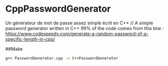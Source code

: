 # CppPasswordGenerator
Un générateur de mot de passe assez simple écrit en C++ // A simple password generator written in C++
99% of the code comes from this btw : https://www.codespeedy.com/generate-a-random-password-of-a-specific-length-in-cpp/

##Make 
```bash
g++ PasswordGenerator.cpp -o C++PasswordGenerator
```
